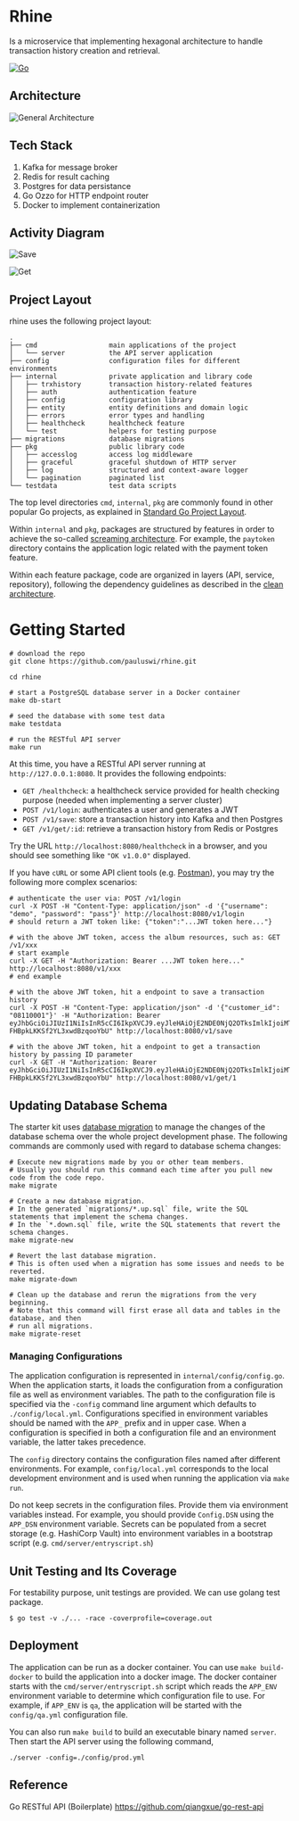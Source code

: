 # Rhine
Is a microservice that implementing hexagonal architecture to handle transaction history creation and retrieval. 

[![Go](https://github.com/pauluswi/rhine/actions/workflows/build.yml/badge.svg)](https://github.com/pauluswi/rhine/actions/workflows/build.yml)

## Architecture

![General Architecture](./General.JPG)

## Tech Stack

1. Kafka for message broker
3. Redis for result caching
4. Postgres for data persistance
5. Go Ozzo for HTTP endpoint router
6. Docker to implement containerization

## Activity Diagram

![Save](./Rhine-Save.JPG)

![Get](./Rhine-Get.JPG)

## Project Layout

rhine uses the following project layout:
 
```
.
├── cmd                  main applications of the project
│   └── server           the API server application
├── config               configuration files for different environments
├── internal             private application and library code
│   ├── trxhistory       transaction history-related features
│   ├── auth             authentication feature
│   ├── config           configuration library
│   ├── entity           entity definitions and domain logic
│   ├── errors           error types and handling
│   ├── healthcheck      healthcheck feature
│   └── test             helpers for testing purpose
├── migrations           database migrations
├── pkg                  public library code
│   ├── accesslog        access log middleware
│   ├── graceful         graceful shutdown of HTTP server
│   ├── log              structured and context-aware logger
│   └── pagination       paginated list
└── testdata             test data scripts
```

The top level directories `cmd`, `internal`, `pkg` are commonly found in other popular Go projects, as explained in
[Standard Go Project Layout](https://github.com/golang-standards/project-layout).

Within `internal` and `pkg`, packages are structured by features in order to achieve the so-called
[screaming architecture](https://blog.cleancoder.com/uncle-bob/2011/09/30/Screaming-Architecture.html). For example, 
the `paytoken` directory contains the application logic related with the payment token feature. 

Within each feature package, code are organized in layers (API, service, repository), following the dependency guidelines
as described in the [clean architecture](https://blog.cleancoder.com/uncle-bob/2012/08/13/the-clean-architecture.html).

# Getting Started

```shell
# download the repo
git clone https://github.com/pauluswi/rhine.git

cd rhine

# start a PostgreSQL database server in a Docker container
make db-start

# seed the database with some test data
make testdata

# run the RESTful API server
make run
```

At this time, you have a RESTful API server running at `http://127.0.0.1:8080`. 
It provides the following endpoints:

* `GET /healthcheck`: a healthcheck service provided for health checking purpose (needed when implementing a server cluster)
* `POST /v1/login`: authenticates a user and generates a JWT
* `POST /v1/save`: store a transaction history into Kafka and then Postgres
* `GET /v1/get/:id`: retrieve a transaction history from Redis or Postgres

Try the URL `http://localhost:8080/healthcheck` in a browser, and you should see something like `"OK v1.0.0"` displayed.

If you have `cURL` or some API client tools (e.g. [Postman](https://www.getpostman.com/)), you may try the following 
more complex scenarios:

```shell
# authenticate the user via: POST /v1/login
curl -X POST -H "Content-Type: application/json" -d '{"username": "demo", "password": "pass"}' http://localhost:8080/v1/login
# should return a JWT token like: {"token":"...JWT token here..."}

# with the above JWT token, access the album resources, such as: GET /v1/xxx
# start example
curl -X GET -H "Authorization: Bearer ...JWT token here..." http://localhost:8080/v1/xxx
# end example 

# with the above JWT token, hit a endpoint to save a transaction history
curl -X POST -H "Content-Type: application/json" -d '{"customer_id": "08110001"}' -H "Authorization: Bearer eyJhbGciOiJIUzI1NiIsInR5cCI6IkpXVCJ9.eyJleHAiOjE2NDE0NjQ2OTksImlkIjoiMTAwIiwibmFtZSI6ImRlbW8ifQ.WYS5mX_UGUWu4nf_u-FHBpkLKKSf2YL3xwdBzqooYbU" http://localhost:8080/v1/save

# with the above JWT token, hit a endpoint to get a transaction history by passing ID parameter
curl -X GET -H "Authorization: Bearer eyJhbGciOiJIUzI1NiIsInR5cCI6IkpXVCJ9.eyJleHAiOjE2NDE0NjQ2OTksImlkIjoiMTAwIiwibmFtZSI6ImRlbW8ifQ.WYS5mX_UGUWu4nf_u-FHBpkLKKSf2YL3xwdBzqooYbU" http://localhost:8080/v1/get/1

```

## Updating Database Schema

The starter kit uses [database migration](https://en.wikipedia.org/wiki/Schema_migration) to manage the changes of the 
database schema over the whole project development phase. The following commands are commonly used with regard to database
schema changes:

```shell
# Execute new migrations made by you or other team members.
# Usually you should run this command each time after you pull new code from the code repo. 
make migrate

# Create a new database migration.
# In the generated `migrations/*.up.sql` file, write the SQL statements that implement the schema changes.
# In the `*.down.sql` file, write the SQL statements that revert the schema changes.
make migrate-new

# Revert the last database migration.
# This is often used when a migration has some issues and needs to be reverted.
make migrate-down

# Clean up the database and rerun the migrations from the very beginning.
# Note that this command will first erase all data and tables in the database, and then
# run all migrations. 
make migrate-reset
```


### Managing Configurations

The application configuration is represented in `internal/config/config.go`. When the application starts,
it loads the configuration from a configuration file as well as environment variables. The path to the configuration 
file is specified via the `-config` command line argument which defaults to `./config/local.yml`. Configurations
specified in environment variables should be named with the `APP_` prefix and in upper case. When a configuration
is specified in both a configuration file and an environment variable, the latter takes precedence. 

The `config` directory contains the configuration files named after different environments. For example,
`config/local.yml` corresponds to the local development environment and is used when running the application 
via `make run`.

Do not keep secrets in the configuration files. Provide them via environment variables instead. For example,
you should provide `Config.DSN` using the `APP_DSN` environment variable. Secrets can be populated from a secret
storage (e.g. HashiCorp Vault) into environment variables in a bootstrap script (e.g. `cmd/server/entryscript.sh`)

## Unit Testing and Its Coverage

For testability purpose, unit testings are provided.
We can use golang test package.

```shell
$ go test -v ./... -race -coverprofile=coverage.out

```

## Deployment

The application can be run as a docker container. You can use `make build-docker` to build the application 
into a docker image. The docker container starts with the `cmd/server/entryscript.sh` script which reads 
the `APP_ENV` environment variable to determine which configuration file to use. For example,
if `APP_ENV` is `qa`, the application will be started with the `config/qa.yml` configuration file.

You can also run `make build` to build an executable binary named `server`. Then start the API server using the following
command,

```shell
./server -config=./config/prod.yml
```

## Reference

Go RESTful API (Boilerplate)
https://github.com/qiangxue/go-rest-api




